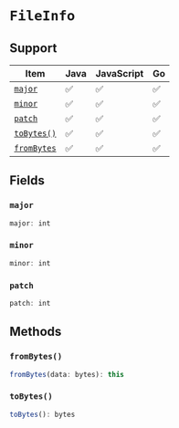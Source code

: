 # `FileInfo`

## Support

| Item | Java | JavaScript | Go
| - | - | - | - |
| [`major`](#major) | ✅ | ✅ | ✅
| [`minor`](#minor) | ✅ | ✅ | ✅
| [`patch`](#patch) | ✅ | ✅ | ✅
| [`toBytes()`](#tobytes) | ✅ | ✅ | ✅
| [`fromBytes`](#frombytes) | ✅ | ✅ | ✅


## Fields

### `major`

```typescript
major: int
```

### `minor`

```typescript
minor: int
```

### `patch`

```typescript
patch: int
```

## Methods

### `fromBytes()`

```typescript
fromBytes(data: bytes): this
```

### `toBytes()`

```typescript
toBytes(): bytes
```
